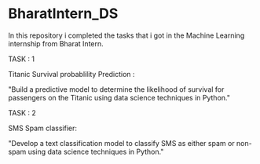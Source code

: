 # BharatIntern_DS
In this repository i completed the tasks that i got in the Machine Learning internship from Bharat Intern.

TASK : 1

Titanic Survival probablility Prediction :

"Build a predictive model to determine the likelihood of survival for passengers on the Titanic using data science techniques in Python."


TASK : 2

SMS Spam classifier:

"Develop a text classification model to classify SMS as either spam or non-spam using data science techniques in Python."
